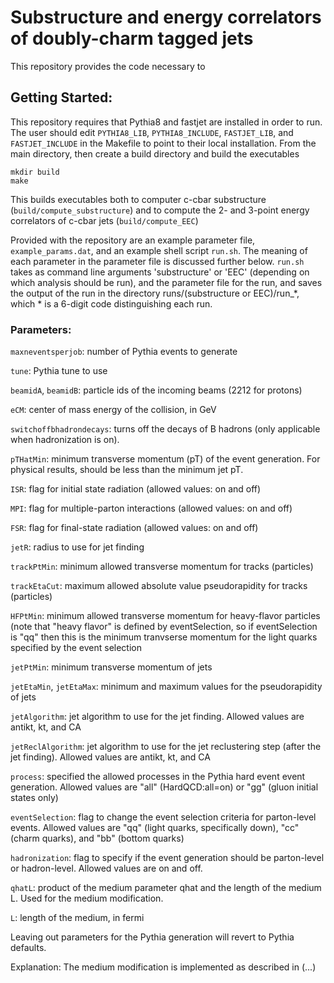 # Substructure and energy correlators of doubly-charm tagged jets

This repository provides the code necessary to

## Getting Started:
This repository requires that Pythia8 and fastjet are installed in order to run. The user should edit `PYTHIA8_LIB`, `PYTHIA8_INCLUDE`, `FASTJET_LIB`, and `FASTJET_INCLUDE` in the Makefile to point to their local installation.
From the main directory, then create a build directory and build the executables
```
mkdir build
make
```
This builds executables both to computer c-cbar substructure (`build/compute_substructure`) and to compute the 2- and 3-point energy correlators of c-cbar jets (`build/compute_EEC`)

Provided with the repository are an example parameter file, `example_params.dat`, and an example shell script `run.sh`. The meaning of each parameter in the parameter file is discussed further below. `run.sh` takes as command line arguments 'substructure' or 'EEC' (depending on which analysis should be run), and the parameter file for the run, and saves the output of the run in the directory runs/(substructure or EEC)/run_*, which * is a 6-digit code distinguishing each run.


### Parameters:
`maxneventsperjob`: number of Pythia events to generate

`tune`: Pythia tune to use

`beamidA`, `beamidB`: particle ids of the incoming beams (2212 for protons)

`eCM`: center of mass energy of the collision, in GeV

`switchoffbhadrondecays`: turns off the decays of B hadrons (only applicable when hadronization is on).

`pTHatMin`: minimum transverse momentum (pT) of the event generation. For physical results, should be less than the minimum jet pT.

`ISR`: flag for initial state radiation (allowed values: on and off)

`MPI`: flag for multiple-parton interactions (allowed values: on and off)

`FSR`: flag for final-state radiation (allowed values: on and off)

`jetR`: radius to use for jet finding

`trackPtMin`: minimum allowed transverse momentum for tracks (particles)

`trackEtaCut`: maximum allowed absolute value pseudorapidity for tracks (particles)

`HFPtMin`: minimum allowed transverse momentum for heavy-flavor particles (note that "heavy flavor" is defined by eventSelection, so if eventSelection is "qq" then this is the minimum tranvserse momentum for the light quarks specified by the event selection

`jetPtMin`: minimum transverse momentum of jets

`jetEtaMin`, `jetEtaMax`: minimum and maximum values for the pseudorapidity of jets

`jetAlgorithm`: jet algorithm to use for the jet finding. Allowed values are antikt, kt, and CA

`jetReclAlgorithm`: jet algorithm to use for the jet reclustering step (after the jet finding). Allowed values are antikt, kt, and CA

`process`: specified the allowed processes in the Pythia hard event event generation. Allowed values are "all" (HardQCD:all=on) or "gg" (gluon initial states only)

`eventSelection`: flag to change the event selection criteria for parton-level events. Allowed values are "qq" (light quarks, specifically down), "cc" (charm quarks), and "bb" (bottom quarks)

`hadronization`: flag to specify if the event generation should be parton-level or hadron-level. Allowed values are on and off.

`qhatL`: product of the medium parameter qhat and the length of the medium L. Used for the medium modification.

`L`: length of the medium, in fermi

Leaving out parameters for the Pythia generation will revert to Pythia defaults.

Explanation:
The medium modification is implemented as described in (...)
